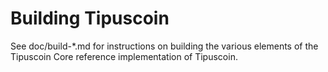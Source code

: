 Building Tipuscoin
================

See doc/build-*.md for instructions on building the various
elements of the Tipuscoin Core reference implementation of Tipuscoin.
